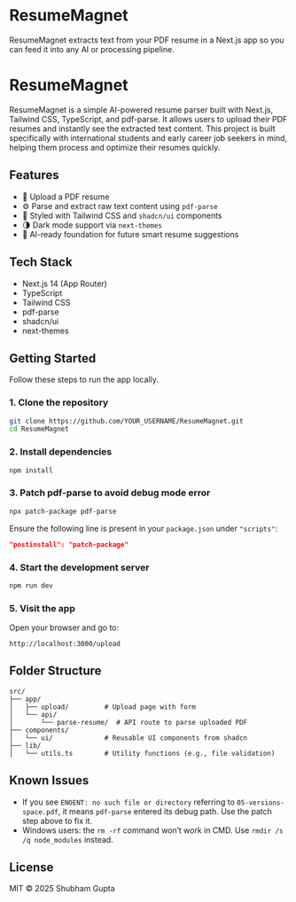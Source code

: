 # ResumeMagnet
ResumeMagnet extracts text from your PDF resume in a Next.js app so you can feed it into any AI or processing pipeline.

# ResumeMagnet

ResumeMagnet is a simple AI-powered resume parser built with Next.js, Tailwind CSS, TypeScript, and pdf-parse. It allows users to upload their PDF resumes and instantly see the extracted text content. This project is built specifically with international students and early career job seekers in mind, helping them process and optimize their resumes quickly.

## Features

- 📄 Upload a PDF resume
- ⚙️ Parse and extract raw text content using `pdf-parse`
- 🎨 Styled with Tailwind CSS and `shadcn/ui` components
- 🌗 Dark mode support via `next-themes`
- 🧠 AI-ready foundation for future smart resume suggestions

## Tech Stack

- Next.js 14 (App Router)
- TypeScript
- Tailwind CSS
- pdf-parse
- shadcn/ui
- next-themes

## Getting Started

Follow these steps to run the app locally.

### 1. Clone the repository

```bash
git clone https://github.com/YOUR_USERNAME/ResumeMagnet.git
cd ResumeMagnet
```

### 2. Install dependencies

```bash
npm install
```

### 3. Patch pdf-parse to avoid debug mode error

```bash
npx patch-package pdf-parse
```

Ensure the following line is present in your `package.json` under `"scripts"`:

```json
"postinstall": "patch-package"
```

### 4. Start the development server

```bash
npm run dev
```

### 5. Visit the app

Open your browser and go to:

```
http://localhost:3000/upload
```

## Folder Structure

```
src/
├── app/
│   ├── upload/         # Upload page with form
│   └── api/
│       └── parse-resume/  # API route to parse uploaded PDF
├── components/
│   └── ui/             # Reusable UI components from shadcn
├── lib/
│   └── utils.ts        # Utility functions (e.g., file validation)
```

## Known Issues

- If you see `ENOENT: no such file or directory` referring to `05-versions-space.pdf`, it means `pdf-parse` entered its debug path. Use the patch step above to fix it.
- Windows users: the `rm -rf` command won’t work in CMD. Use `rmdir /s /q node_modules` instead.

## License

MIT © 2025 Shubham Gupta
